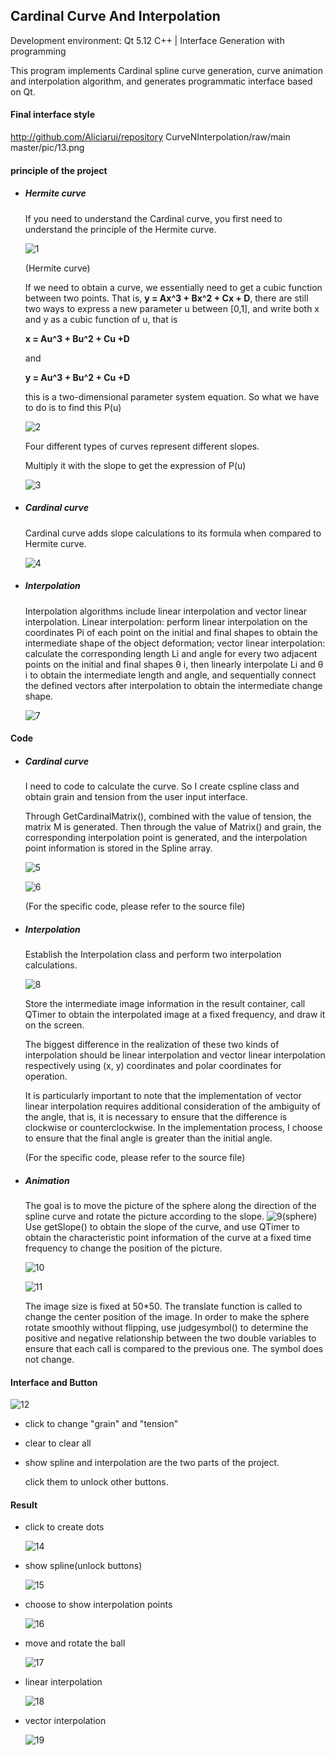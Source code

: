 ## Cardinal Curve And Interpolation

Development environment: Qt 5.12
C++ | Interface Generation with programming

This program implements Cardinal spline curve generation, curve animation and interpolation algorithm, and generates programmatic interface based on Qt.



#### Final interface style

http://github.com/Aliciarui/repository CurveNInterpolation/raw/main master/pic/13.png



#### principle of the project

- ##### Hermite curve

  If you need to understand the Cardinal curve, you first need to understand the principle of the Hermite curve.

  ![1](D:\CurveNInterpolation\pic\1.png)

  (Hermite curve)

  If we need to obtain a curve, we essentially need to get a cubic function between two points.
  That is, **y = Ax^3 + Bx^2 + Cx + D**, there are still two ways to express a new parameter u between [0,1], and write both x and y as a cubic function of u, that is 

  **x = Au^3 + Bu^2 + Cu +D** 

  and 

  **y = Au^3 + Bu^2 + Cu +D**

  this is a two-dimensional parameter system equation.
  So what we have to do is to find this P(u)

  ![2](D:\CurveNInterpolation\pic\2.png)

  Four different types of curves represent different slopes. 

  Multiply it with the slope to get the expression of P(u)

  ![3](D:\CurveNInterpolation\pic\3.png)

- ##### Cardinal curve

  Cardinal curve adds slope calculations to its formula when compared to Hermite curve.

  ![4](D:\CurveNInterpolation\pic\4.png)

- ##### Interpolation

  Interpolation algorithms include linear interpolation and vector linear interpolation. Linear interpolation: perform linear interpolation on the coordinates Pi of each point on the initial and final shapes to obtain the intermediate shape of the object deformation; vector linear interpolation: calculate the corresponding length Li and angle for every two adjacent points on the initial and final shapes θ i, then linearly interpolate Li and θ i to obtain the intermediate length and angle, and sequentially connect the defined vectors after interpolation to obtain the intermediate change shape.

  ![7](D:\CurveNInterpolation\pic\7.png)

  

#### Code

- ##### Cardinal curve

  I need to code to calculate the curve. So I create cspline class and obtain grain and tension from the user input interface.

  Through GetCardinalMatrix(), combined with the value of tension, the matrix M is generated. Then through the value of Matrix() and grain, the corresponding interpolation point is generated, and the interpolation point information is stored in the Spline array.

  ![5](D:\CurveNInterpolation\pic\5.png)

  ![6](D:\CurveNInterpolation\pic\6.png)

  (For the specific code, please refer to the source file)

- ##### Interpolation

  Establish the Interpolation class and perform two interpolation calculations.

  ![8](D:\CurveNInterpolation\pic\8.png)

  Store the intermediate image information in the result container, call QTimer to obtain the interpolated image at a fixed frequency, and draw it on the screen.

  The biggest difference in the realization of these two kinds of interpolation should be linear interpolation and vector linear interpolation respectively using (x, y) coordinates and polar coordinates for operation.

  It is particularly important to note that the implementation of vector linear interpolation requires additional consideration of the ambiguity of the angle, that is, it is necessary to ensure that the difference is clockwise or counterclockwise. In the implementation process, I choose to ensure that the final angle is greater than the initial angle. 

  (For the specific code, please refer to the source file)

- ##### Animation

  The goal is to move the picture of the sphere along the direction of the spline curve and rotate the picture according to the slope.
  ![9](D:\CurveNInterpolation\pic\9.png)(sphere)
  Use getSlope() to obtain the slope of the curve, and use QTimer to obtain the characteristic point information of the curve at a fixed time frequency to change the position of the picture.

  ![10](D:\CurveNInterpolation\pic\10.png)

  ![11](D:\CurveNInterpolation\pic\11.png)

  The image size is fixed at 50*50. The translate function is called to change the center position of the image. In order to make the sphere rotate smoothly without flipping, use judgesymbol() to determine the positive and negative relationship between the two double variables to ensure that each call is compared to the previous one. The symbol does not change.



#### Interface and Button

![12](D:\CurveNInterpolation\pic\12.png)

- click to change "grain" and "tension"

- clear to clear all

- show spline and interpolation are the two parts of the project.

  click them to unlock other buttons.



#### Result

- click to create dots

  ![14](D:\CurveNInterpolation\pic\14.png)

- show spline(unlock buttons)

  ![15](D:\CurveNInterpolation\pic\15.png)

- choose to show interpolation points

  ![16](D:\CurveNInterpolation\pic\16.png)

- move and rotate the ball

  ![17](D:\CurveNInterpolation\pic\17.png)

- linear interpolation

  ![18](D:\CurveNInterpolation\pic\18.png)

- vector interpolation

  ![19](D:\CurveNInterpolation\pic\19.png)

